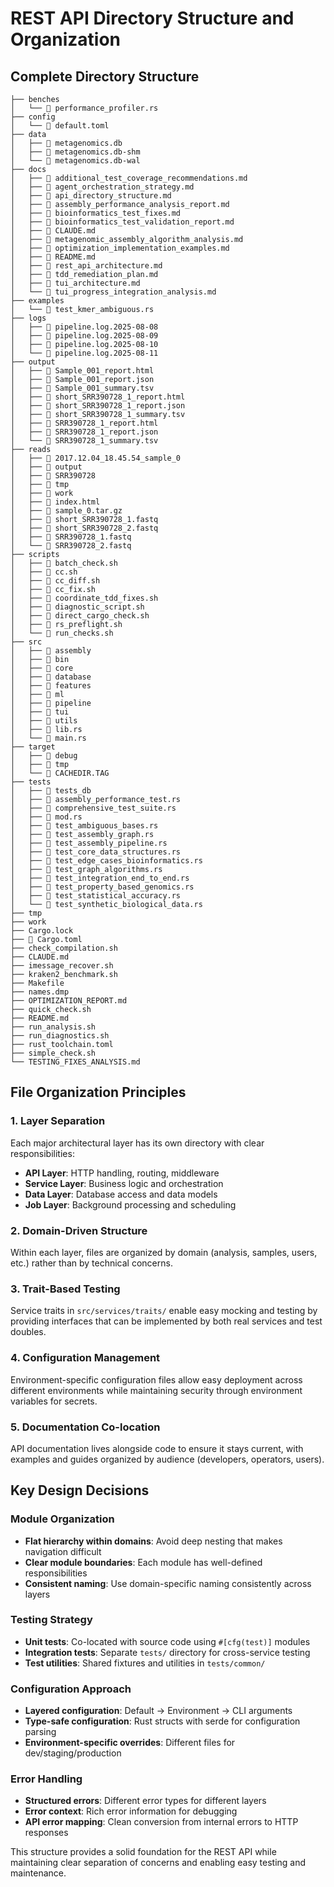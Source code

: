 # REST API Directory Structure and Organization

## Complete Directory Structure

```
├── benches
│   └──  performance_profiler.rs
├── config
│   └──  default.toml
├── data
│   ├──  metagenomics.db
│   ├──  metagenomics.db-shm
│   └──  metagenomics.db-wal
├── docs
│   ├──  additional_test_coverage_recommendations.md
│   ├──  agent_orchestration_strategy.md
│   ├──  api_directory_structure.md
│   ├──  assembly_performance_analysis_report.md
│   ├──  bioinformatics_test_fixes.md
│   ├──  bioinformatics_test_validation_report.md
│   ├──  CLAUDE.md
│   ├──  metagenomic_assembly_algorithm_analysis.md
│   ├──  optimization_implementation_examples.md
│   ├── 󰂺 README.md
│   ├──  rest_api_architecture.md
│   ├──  tdd_remediation_plan.md
│   ├──  tui_architecture.md
│   └──  tui_progress_integration_analysis.md
├── examples
│   └──  test_kmer_ambiguous.rs
├── logs
│   ├──  pipeline.log.2025-08-08
│   ├──  pipeline.log.2025-08-09
│   ├──  pipeline.log.2025-08-10
│   └──  pipeline.log.2025-08-11
├── output
│   ├──  Sample_001_report.html
│   ├──  Sample_001_report.json
│   ├──  Sample_001_summary.tsv
│   ├──  short_SRR390728_1_report.html
│   ├──  short_SRR390728_1_report.json
│   ├──  short_SRR390728_1_summary.tsv
│   ├──  SRR390728_1_report.html
│   ├──  SRR390728_1_report.json
│   └──  SRR390728_1_summary.tsv
├── reads
│   ├──  2017.12.04_18.45.54_sample_0
│   ├──  output
│   ├──  SRR390728
│   ├──  tmp
│   ├──  work
│   ├──  index.html
│   ├──  sample_0.tar.gz
│   ├──  short_SRR390728_1.fastq
│   ├──  short_SRR390728_2.fastq
│   ├──  SRR390728_1.fastq
│   └──  SRR390728_2.fastq
├── scripts
│   ├──  batch_check.sh
│   ├──  cc.sh
│   ├──  cc_diff.sh
│   ├──  cc_fix.sh
│   ├──  coordinate_tdd_fixes.sh
│   ├──  diagnostic_script.sh
│   ├──  direct_cargo_check.sh
│   ├──  rs_preflight.sh
│   └──  run_checks.sh
├── src
│   ├──  assembly
│   ├──  bin
│   ├──  core
│   ├──  database
│   ├──  features
│   ├──  ml
│   ├──  pipeline
│   ├──  tui
│   ├──  utils
│   ├──  lib.rs
│   └──  main.rs
├── target
│   ├──  debug
│   ├──  tmp
│   └──  CACHEDIR.TAG
├── tests
│   ├──  tests_db
│   ├──  assembly_performance_test.rs
│   ├──  comprehensive_test_suite.rs
│   ├──  mod.rs
│   ├──  test_ambiguous_bases.rs
│   ├──  test_assembly_graph.rs
│   ├──  test_assembly_pipeline.rs
│   ├──  test_core_data_structures.rs
│   ├──  test_edge_cases_bioinformatics.rs
│   ├──  test_graph_algorithms.rs
│   ├──  test_integration_end_to_end.rs
│   ├──  test_property_based_genomics.rs
│   ├──  test_statistical_accuracy.rs
│   └──  test_synthetic_biological_data.rs
├── tmp
├── work
├── Cargo.lock
├──  Cargo.toml
├── check_compilation.sh
├── CLAUDE.md
├── imessage_recover.sh
├── kraken2_benchmark.sh
├── Makefile
├── names.dmp
├── OPTIMIZATION_REPORT.md
├── quick_check.sh
├── README.md
├── run_analysis.sh
├── run_diagnostics.sh
├── rust_toolchain.toml
├── simple_check.sh
└── TESTING_FIXES_ANALYSIS.md
```

## File Organization Principles

### 1. Layer Separation
Each major architectural layer has its own directory with clear responsibilities:
- **API Layer**: HTTP handling, routing, middleware
- **Service Layer**: Business logic and orchestration  
- **Data Layer**: Database access and data models
- **Job Layer**: Background processing and scheduling

### 2. Domain-Driven Structure
Within each layer, files are organized by domain (analysis, samples, users, etc.) rather than by technical concerns.

### 3. Trait-Based Testing
Service traits in `src/services/traits/` enable easy mocking and testing by providing interfaces that can be implemented by both real services and test doubles.

### 4. Configuration Management
Environment-specific configuration files allow easy deployment across different environments while maintaining security through environment variables for secrets.

### 5. Documentation Co-location
API documentation lives alongside code to ensure it stays current, with examples and guides organized by audience (developers, operators, users).

## Key Design Decisions

### Module Organization
- **Flat hierarchy within domains**: Avoid deep nesting that makes navigation difficult
- **Clear module boundaries**: Each module has well-defined responsibilities
- **Consistent naming**: Use domain-specific naming consistently across layers

### Testing Strategy
- **Unit tests**: Co-located with source code using `#[cfg(test)]` modules
- **Integration tests**: Separate `tests/` directory for cross-service testing
- **Test utilities**: Shared fixtures and utilities in `tests/common/`

### Configuration Approach
- **Layered configuration**: Default -> Environment -> CLI arguments
- **Type-safe configuration**: Rust structs with serde for configuration parsing
- **Environment-specific overrides**: Different files for dev/staging/production

### Error Handling
- **Structured errors**: Different error types for different layers
- **Error context**: Rich error information for debugging
- **API error mapping**: Clean conversion from internal errors to HTTP responses

This structure provides a solid foundation for the REST API while maintaining clear separation of concerns and enabling easy testing and maintenance.